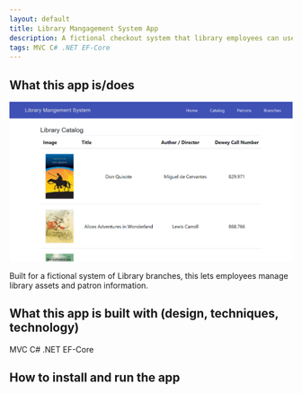 ```yaml
---
layout: default
title: Library Mangagement System App
description: A fictional checkout system that library employees can use to manage assets and patron information.
tags: MVC C# .NET EF-Core
---
```


## What this app is/does

![text](/assets/images/projects/library-app/library-app-screenshot.png)

Built for a fictional system of Library branches, this lets employees manage library assets and patron information.

## What this app is built with (design, techniques, technology)

MVC
C#
.NET
EF-Core

## How to install and run the app

